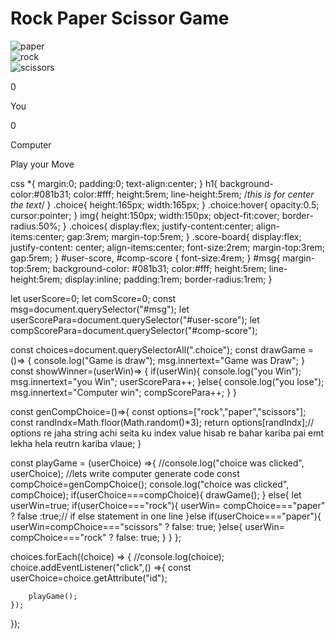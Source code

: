 <!DOCTYPE html>
<html lang="en">
<head>
    <meta charset="UTF-8">
    <meta name="viewport" content="width=device-width, initial-scale=1.0">
    <title>Rock Paper Scissor Game</title>
    <link rel="stylesheet" href="style.css">
</head>
<body>
    <h1>Rock Paper Scissor Game</h1>
    <div class="choices">
        <div class="choice" id="paper">
            <img src="c:\Users\LENOVO\Downloads\paper.png" alt="paper">
            </div>
            <div class="choice" id="rock">
                <img src="c:\Users\LENOVO\Downloads\rock.png" alt="rock">
            </div>
            <div class="choice" id="scissors">
            <img src="c:\Users\LENOVO\Downloads\scissors.png" alt="scissors">
        </div>
    </div>
    <div class="score-board">
        <div class="score">
            <p id="user-score">0</p>
            <p>You</p>
        </div>
        <div class="score">
            <p id="comp-score">0</p>
            <p>Computer</p>
        </div>
    </div>
    <div class="msg-container">
        <p id="msg">Play your Move</p>
    </div>
    <script src="app.js"></script>
</body>
</html>

css
*{
    margin:0;
    padding:0;
    text-align:center;
}
h1{
    background-color:#081b31;
    color:#fff;
    height:5rem;
    line-height:5rem; /*this is for center the text*/
}
.choice{
    height:165px;
    width:165px;
}
.choice:hover{
    opacity:0.5;
    cursor:pointer;
}
img{
    height:150px;
    width:150px;
    object-fit:cover;
    border-radius:50%;
}
.choices{
    display:flex;
    justify-content:center;
    align-items:center;
    gap:3rem;
    margin-top:5rem;
}
.score-board{
    display:flex;
    justify-content: center;
    align-items:center;
    font-size:2rem;
    margin-top:3rem;
    gap:5rem;
}
#user-score, #comp-score
{
    font-size:4rem;
}
#msg{
    margin-top:5rem;
    background-color: #081b31;
    color:#fff;
    height:5rem;
    line-height:5rem;
    display:inline;
    padding:1rem;
    border-radius:1rem;
}

let userScore=0;
let comScore=0;
const  msg=document.querySelector("#msg");
let userScorePara=document.querySelector("#user-score");
let compScorePara=document.querySelector("#comp-score");

const choices=document.querySelectorAll(".choice");
const drawGame = ()=>
{
    console.log("Game is draw");
    msg.innertext="Game was Draw";
}
const showWinner=(userWin)=>
{
    if(userWin){
        console.log("you Win");
        msg.innertext="you Win";
        userScorePara++;
    }else{
        console.log("you lose");
        msg.innertext="Computer win";
        compScorePara++;
    }
}


const genCompChoice=()=>{
    const options=["rock","paper","scissors"];
    const randIndx=Math.floor(Math.random()*3);
    return options[randIndx];// options re jaha string achi seita ku index value hisab re bahar kariba pai emt lekha hela reutrn kariba vlaue;
}

const playGame = (userChoice) =>{
    //console.log("choice was clicked", userChoice);
    //lets write computer generate code
    const compChoice=genCompChoice();
    console.log("choice was clicked", compChoice);
    if(userChoice===compChoice){
        drawGame();
    }
    else{
         let userWin=true;
         if(userChoice==="rock"){
            userWin= compChoice==="paper" ? false :true;// if else statement in one line
         }else if(userChoice==="paper"){
            userWin=compChoice==="scissors" ? false: true;
         }else{
               userWin= compChoice==="rock" ? false: true;
         }
    }
};

choices.forEach((choice) => {
    //console.log(choice);
    choice.addEventListener("click",() =>{
    const userChoice=choice.getAttribute("id");

        playGame();
    });
});
